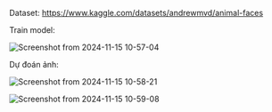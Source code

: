 Dataset: https://www.kaggle.com/datasets/andrewmvd/animal-faces

Train model:

![Screenshot from 2024-11-15 10-57-04](https://github.com/user-attachments/assets/6751a0ef-7bb2-4592-817f-40be66b1ce51)

Dự đoán ảnh:

![Screenshot from 2024-11-15 10-58-21](https://github.com/user-attachments/assets/b3ffe32a-ff28-47df-925e-935213de192a)

![Screenshot from 2024-11-15 10-59-08](https://github.com/user-attachments/assets/9eeefe09-2db4-4673-a6a8-19e63425b41b)


